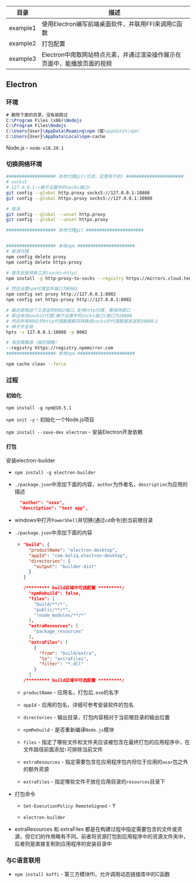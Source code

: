 | 目录     | 描述                                                         |
| -------- | ------------------------------------------------------------ |
| example1 | 使用Electron编写前端桌面软件，并联用FFI来调用C函数           |
| example2 | 打包配置                                                     |
| example3 | Electron中爬取网站特点元素，并通过渲染操作展示在页面中，能播放页面的视频 |

## Electron

### 环境

```tex
# 删除下面的目录，没有就跳过
C:\Program Files (x86)\Nodejs
C:\Program Files\Nodejs
C:\Users{User}\AppData\Roaming\npm（或%appdata%\npm）
C:\Users{User}\AppData\Local\npm-cache
```

Node.js - `node-v18.20.1`

### 切换网络环境

```bash
################### 本地代理git(可选，这里用不到) ######################
# socks5
# 127.0.0.1:<梯子设置中的socks端口>
git config --global http.proxy socks5://127.0.0.1:10808
git config --global https.proxy socks5://127.0.0.1:10808

# 取消
git config --global --unset http.proxy
git config --global --unset https.proxy

################### 本地代理git ######################


################### 本地npm ######################
# 取消代理
npm config delete proxy
npm config delete https-proxy

# 首先安装转换工具(socks→http)
npm install -g http-proxy-to-socks --registry https://mirrors.cloud.tencent.com/npm/

# 然后设置npm代理监听端口为8002
npm config set proxy http://127.0.0.1:8002
npm config set https-proxy http://127.0.0.1:8002

# 最后使用这个工具监听8002端口,支持http代理，需保持窗口
# 假设本地socks5代理(梯子设置中的socks端口)端口为10808
# 然后所有8002的http代理数据都将转换成socks的代理数据发送到10808上
# 梯子开全局
hpts -s 127.0.0.1:10808 -p 8002

# 淘宝镜像源（临时镜像）
--registry https://registry.npmmirror.com
################### 本地npm ######################

npm cache clean --force
```

### 过程

#### 初始化

`npm install -g npm@10.5.1`

`npm init -y` - 初始化一个Node.js项目

`npm install --save-dev electron` - 安装Electron开发依赖

#### 打包

安装electron-builder

- `npm install -g electron-builder`

- `./package.json`中添加下面的内容，`author`为作者名，`description`为应用的描述

  ```json 
    "author": "xxxx",
    "description": "test app",
  ```

- windows中打开`PowerShell`并切换(通过`cd`命令)到当前根目录

- `./package.json`中添加下面的内容

  - ```json
    "build": {
      "productName": "electron-desktop",
      "appId": "com.keliq.electron-desktop",
      "directories": {
        "output": "builder-dist"
      }
    }
    
    /********* build区域中可选配置 *********/
      "npmRebuild": false,
      "files": [
        "build/**/*",
        "public/**/*",
        "!node_modules/**/*"
      ],
      "extraResources": [
        "package_resources"
      ],
      "extraFiles": [
        {
          "from": "build/extra",
          "to": "extraFiles",
          "filter": "*.dll"
        }
      ]
    /********* build区域中可选配置 *********/
    ```

  - `productName` - 应用名，打包后`.exe`的名字

  - `appId` - 应用的包名，详细可参考安装软件的包名

  - `directories` - 输出目录，打包内容相对于当前根目录的输出位置

  - `npmRebuild` - 是否重新编译`Node.js`模块

  - `files` - 指定了哪些文件和文件夹应该被包含在最终打包的应用程序中，在文件路径前面添加`!`可排除当前文件

  - `extraResources` - 指定需要包含在应用程序包内但位于应用的`asar`包之外的额外资源

  - `extraFiles` - 指定哪些文件不放在应用目录的`resources`目录下

- 打包命令

  - `Set-ExecutionPolicy RemoteSigned` - Y

  - `electron-builder`

- extraResources 和 extraFiles 都是在构建过程中指定需要包含的文件或资源，但它们的作用略有不同。前者将资源打包到应用程序中的资源文件夹中，后者则是直接复制到应用程序的安装目录中

### 与C语言联用

- `npm install koffi` - 第三方模块ffi，允许调用动态链接库中的C函数
